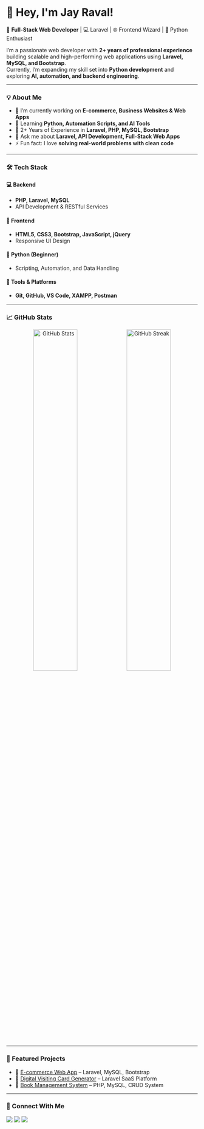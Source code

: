 # 👋 Hey, I'm Jay Raval!  

🚀 **Full-Stack Web Developer** | 💻 Laravel | 🌐 Frontend Wizard | 🐍 Python Enthusiast  

I’m a passionate web developer with **2+ years of professional experience** building scalable and high-performing web applications using **Laravel, MySQL, and Bootstrap**.  
Currently, I’m expanding my skill set into **Python development** and exploring **AI, automation, and backend engineering**.  

---

### 💡 About Me  
- 🔭 I’m currently working on **E-commerce, Business Websites & Web Apps**  
- 🌱 Learning **Python, Automation Scripts, and AI Tools**  
- 💼 2+ Years of Experience in **Laravel, PHP, MySQL, Bootstrap**  
- 💬 Ask me about **Laravel, API Development, Full-Stack Web Apps**  
- ⚡ Fun fact: I love **solving real-world problems with clean code**  

---

### 🛠️ Tech Stack  

#### 💻 Backend  
- **PHP, Laravel, MySQL**  
- API Development & RESTful Services  

#### 🎨 Frontend  
- **HTML5, CSS3, Bootstrap, JavaScript, jQuery**  
- Responsive UI Design  

#### 🐍 Python (Beginner)  
- Scripting, Automation, and Data Handling  

#### 🔧 Tools & Platforms  
- **Git, GitHub, VS Code, XAMPP, Postman**  

---

### 📈 GitHub Stats  

<p align="center">
  <img src="https://github-readme-stats.vercel.app/api?username=your-username&show_icons=true&theme=radical" alt="GitHub Stats" width="48%"/>  
  <img src="https://github-readme-streak-stats.herokuapp.com/?user=your-username&theme=radical" alt="GitHub Streak" width="48%"/>  
</p>

---

### 📂 Featured Projects  
- 🔗 [E-commerce Web App](#) – Laravel, MySQL, Bootstrap  
- 🔗 [Digital Visiting Card Generator](#) – Laravel SaaS Platform  
- 🔗 [Book Management System](#) – PHP, MySQL, CRUD System  

---

### 🤝 Connect With Me  

<p>
  <a href="https://www.linkedin.com/in/YOUR-LINKEDIN/" target="_blank"><img src="https://img.shields.io/badge/LinkedIn-0077B5?style=for-the-badge&logo=linkedin&logoColor=white"/></a>
  <a href="mailto:your.email@example.com"><img src="https://img.shields.io/badge/Email-D14836?style=for-the-badge&logo=gmail&logoColor=white"/></a>
  <a href="https://github.com/your-username"><img src="https://img.shields.io/badge/GitHub-100000?style=for-the-badge&logo=github&logoColor=white"/></a>
</p>

